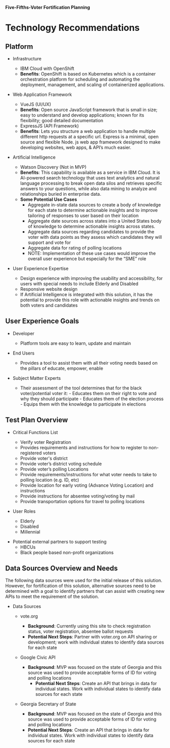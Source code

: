 **Five-Fifths-Voter Fortification Planning**

# Technology Recommendations

## Platform

- Infrastructure

  - IBM Cloud with OpenShift
  - **Benefits**: OpenShift is based on Kubernetes which is a container orchestration platform for scheduling and automating the deployment, management, and scaling of containerized applications.

- Web Application Framework

  - VueJS (UI/UX)
  - **Benefits**: Open source JavaScript framework that is small in size; easy to understand and develop applications; known for its flexibility; good detailed documentation
  - ExpressJS (API Framework)
  - **Benefits**: Lets you structure a web application to handle multiple different http requests at a specific url. Express is a minimal, open source and flexible Node. js web app framework designed to make developing websites, web apps, & API’s much easier.

- Artificial Intelligence

  - Watson Discovery (Not in MVP)
  - **Benefits**: This capability is available as a service in IBM Cloud. It is AI-powered search technology that uses text analytics and natural language processing to break open data silos and retrieves specific answers to your questions, while also data mining to analyze and relationships buried in enterprise data.
  - **Some Potential Use Cases**
    - Aggregate in-state data sources to create a body of knowledge for each state to determine actionable insights and to improve tailoring of responses to user based on their location
    - Aggregate date sources across states into a United States body of knowledge to determine actionable insights across states.
    - Aggregate data sources regarding candidates to provide the voter with data points as they assess which candidates they will support and vote for
    - Aggregate data for rating of polling locations
    - NOTE: Implementation of these use cases would improve the overall user experience but especially for the “SME” role

- User Experience Expertise
  - Design experience with improving the usability and accessibility, for users with special needs to include Elderly and Disabled
  - Responsive website design
  - If Artificial Intelligence is integrated with this solution, it has the potential to provide this role with actionable insights and trends on both voters and candidates

## User Experience Goals

- Developer

  - Platform tools are easy to learn, update and maintain

- End Users

  - Provides a tool to assist them with all their voting needs based on the pillars of educate, empower, enable

- Subject Matter Experts
  - Their assessment of the tool determines that for the black
    voter/potential voter it: - Educates them on their right to vote and why they should participate - Educates them of the election process - Equips them with the knowledge to participate in elections

## Test Plan Overview

- Critical Functions List

  - Verify voter Registration
  - Provides requirements and instructions for how to register to non-registered voters
  - Provide voter's district
  - Provide voter’s district voting schedule
  - Provide voter’s polling Locations
  - Provide requirements/instructions for what voter needs to take to polling location (e.g. ID, etc)
  - Provide location for early voting (Advance Voting Location) and instructions
  - Provide instructions for absentee voting/voting by mail
  - Provide transportation options for travel to polling locations

- User Roles
  - Elderly
  - Disabled
  - Millennial

* Potential external partners to support testing
  - HBCUs
  - Black people based non-profit organizations

## Data Sources Overview and Needs

The following data sources were used for the initial release of this solution.
However, for fortification of this solution, alternative sources need to
be determined with a goal to identify partners that can assist with
creating new APIs to meet the requirement of the solution.

- Data Sources

  - vote.org

    - **Background**: Currently using this site to check registration status, voter registration, absentee ballot requests
    - **Potential Next Steps**: Partner with voter.org on API sharing or development; work with individual states to identify data sources for each state

  - Google Civic API

    - **Background**: MVP was focused on the state of Georgia and this source was used to provide acceptable forms of ID for voting and polling locations
      - **Potential Next Steps**: Create an API that brings in data for individual states. Work with individual states to identify data sources for each state

  - Georgia Secretary of State
    - **Background**: MVP was focused on the state of Georgia and this source was used to provide acceptable forms of ID for voting and polling locations
    - **Potential Next Steps**: Create an API that brings in data for individual states. Work with individual states to identify data sources for each state
